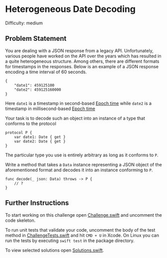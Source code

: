 Heterogeneous Date Decoding
===========================

Difficulty: medium

Problem Statement
-----------------

You are dealing with a JSON response from a legacy API. Unfortunately, various
people have worked on the API over the years which has resulted in a quite
heterogeneous structure. Among others, there are different formats for
timestamps in the responses. Below is an example of a JSON response encoding a
time interval of 60 seconds.

``` {.json}
{
    "date1": 459125100
    "date2": 459125160000
}
```

Here `date1` is a timestamp in second-based [Epoch time] while `date2` is a
timestamp in millisecond-based [Epoch time]

Your task is to decode such an object into an instance of a type that conforms
to the protocol

``` {.swift}
protocol P {
    var date1: Date { get }
    var date2: Date { get }
}
```

The particular type you use is entirely arbitrary as long as it conforms to `P`.

Write a method that takes a `Data` instance representing a JSON object of the
aforementioned format and decodes it into an instance conforming to `P`.

``` {.swift}
func decode(_ json: Data) throws -> P {
    // ?    
}
```

Further Instructions
--------------------

To start working on this challenge open [Challenge.swift] and uncomment the code
skeleton.

To run unit tests that validate your code, uncomment the body of the test method
in [ChallengeTests.swift] and hit `CMD + U` in Xcode. On Linux you can run the
tests by executing `swift test` in the package directory.

To view selected solutions open [Solutions.swift].

  [Epoch time]: https://en.wikipedia.org/wiki/Unix_time
  [Challenge.swift]: Sources/HeterogeneousDateDecoding/Challenge.swift
  [ChallengeTests.swift]: Tests/HeterogeneousDateDecodingTests/ChallengeTests.swift
  [Solutions.swift]: Sources/HeterogeneousDateDecoding/Solutions.swift
